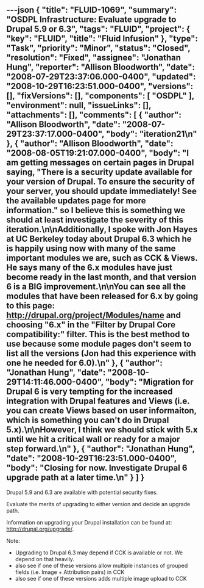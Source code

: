 ---json
{
  "title": "FLUID-1069",
  "summary": "OSDPL Infrastructure: Evaluate upgrade to Drupal 5.9 or 6.3",
  "tags": "FLUID",
  "project": {
    "key": "FLUID",
    "title": "Fluid Infusion"
  },
  "type": "Task",
  "priority": "Minor",
  "status": "Closed",
  "resolution": "Fixed",
  "assignee": "Jonathan Hung",
  "reporter": "Allison Bloodworth",
  "date": "2008-07-29T23:37:06.000-0400",
  "updated": "2008-10-29T16:23:51.000-0400",
  "versions": [],
  "fixVersions": [],
  "components": [
    "OSDPL"
  ],
  "environment": null,
  "issueLinks": [],
  "attachments": [],
  "comments": [
    {
      "author": "Allison Bloodworth",
      "date": "2008-07-29T23:37:17.000-0400",
      "body": "iteration21\n"
    },
    {
      "author": "Allison Bloodworth",
      "date": "2008-08-05T19:21:07.000-0400",
      "body": "I am getting messages on certain pages in Drupal saying, \"There is a security update available for your version of Drupal. To ensure the security of your server, you should update immediately! See the available updates page for more information.\" so I believe this is something we should at least investigate the severity of this iteration.\n\nAdditionally, I spoke with Jon Hayes at UC Berkeley today about Drupal 6.3 which he is happily using now with many of the same important modules we are, such as CCK & Views. He says many of the 6.x modules have just become ready in the last month, and that version 6 is a BIG improvement.\n\nYou can see all the modules that have been released for 6.x by going to this page: <http://drupal.org/project/Modules/name> and choosing \"6.x\" in the \"Filter by Drupal Core compatibility:\" filter. This is the best method to use because some module pages don't seem to list all the versions (Jon had this experience with one he needed for 6.0).\n"
    },
    {
      "author": "Jonathan Hung",
      "date": "2008-10-29T14:11:46.000-0400",
      "body": "Migration for Drupal 6 is very tempting for the increased integration with Drupal features and Views (i.e. you can create Views based on user informaiton, which is something you can't do in Drupal 5.x).\n\nHowever, I think we should stick with 5.x until we hit a critical wall or ready for a major step forward.\n"
    },
    {
      "author": "Jonathan Hung",
      "date": "2008-10-29T16:23:51.000-0400",
      "body": "Closing for now. Investigate Drupal 6 upgrade path at a later time.\n"
    }
  ]
}
---
Drupal 5.9 and 6.3 are available with potential security fixes.

Evaluate the merits of upgrading to either version and decide an upgrade path.

Information on upgrading your Drupal installation can be found at: <http://drupal.org/upgrade/>.

Note:&#x20;

* Upgrading to Drupal 6.3 may depend if CCK is available or not. We depend on that heavily.
* also see if one of these versions allow multiple instances of grouped fields (i.e. Image + Attribution pairs) in CCK
* also see if one of these versions adds multiple image upload to CCK

        
